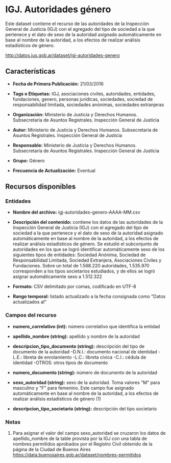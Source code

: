 IGJ. Autoridades género
=======================

Este dataset contiene el recurso de las autoridades de la Inspección General de Justicia (IGJ) con el agregado del tipo de sociedad a la que pertenece y el dato de sexo de la autoridad asignado automáticamente en base al nombre de la autoridad, a los efectos de realizar análisis estadísticos de género.

http://datos.jus.gob.ar/dataset/igj-autoridades-genero

Características
---------------

-   **Fecha de Primera Publicación:** 21/03/2016

-   **Tags o Etiquetas:** IGJ, asociaciones civiles, autoridades, entidades, fundaciones, genero, personas jurídicas, sociedades, sociedad de responsabilidad limitada, sociedades anónimas, sociedades extranjeras

-   **Organización:** Ministerio de Justicia y Derechos Humanos. Subsecretaría de Asuntos Registrales. Inspección General de Justicia

-   **Autor:** Ministerio de Justicia y Derechos Humanos. Subsecretaría de Asuntos Registrales. Inspección General de Justicia

-   **Responsable:** Ministerio de Justicia y Derechos Humanos. Subsecretaría de Asuntos Registrales. Inspección General de Justicia

-   **Grupo:** Género

-   **Frecuencia de Actualización:** Eventual

Recursos disponibles
--------------------

### Entidades

-   **Nombre del archivo:** igj-autoridades-genero-AAAA-MM.csv

-   **Descripción del contenido:** contiene los datos de las autoridades de la Inspección General de Justicia (IGJ) con el agregado del tipo de sociedad a la que pertenece y el dato de sexo de la autoridad asignado automáticamente en base al nombre de la autoridad, a los efectos de realizar análisis estadísticos de género. Se estudió el subconjunto de autoridades en los que se logró identificar automáticamente sexo de los siguientes tipos de entidades: Sociedad Anónima, Sociedad de Responsabilidad Limitada, Sociedad Extranjera, Asociaciones Civiles y Fundaciones. Sobre un total de 1.568.220 autoridades, 1.535.970 corresponden a los tipos societarios estudiados, y de ellos se logró asignar automáticamente sexo a 1.512.322

-   **Formato:** CSV delimitado por comas, codificado en UTF-8

-   **Rango temporal:** listado actualizado a la fecha consignada como "Datos actualizados al"

### Campos del recurso

-   **numero\_correlativo (int):** número correlativo que identifica la entidad

-   **apellido\_nombre (string):** apellido y nombre de la autoridad

-   **descripcion\_tipo\_documento (string):** descripción del tipo de documento de la autoridad
        -D.N.I.: documento nacional de identidad
        -L.E.: libreta de enrolamiento
        -L.C.: libreta cívica
        -C.I.: cédula de identidad
        -OTROS: otros tipos de documento

-   **numero\_documento (string):** número de documento de la autoridad

-   **sexo\_autoridad (string):** sexo de la autoridad. Toma valores "M" para masculino y "F" para femenino. Este campo fue asignado automáticamente en base al nombre de la autoridad, a los efectos de realizar análisis estadísticos de género (1)

-   **descripcion\_tipo\_societario (string):** descripción del tipo societario<span id="domicilios" class="anchor"><span id="campos-del-recurso-1" class="anchor"></span></span>

### Notas

1.  Para asignar el valor del campo sexo\_autoridad se cruzaron los datos de apellido\_nombre de la table provista por la IGJ con una tabla de nombres permitidos aprobados por el Registro Civil obtenido de la página de la Ciudad de Buenos Aires <https://data.buenosaires.gob.ar/dataset/nombres-permitidos>

